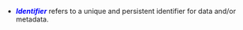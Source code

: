* <span style="color:blue">***Identifier***</span> refers to a unique and persistent identifier for data and/or metadata.

